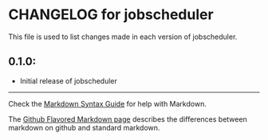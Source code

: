 # CHANGELOG for jobscheduler

This file is used to list changes made in each version of jobscheduler.

## 0.1.0:

* Initial release of jobscheduler

- - -
Check the [Markdown Syntax Guide](http://daringfireball.net/projects/markdown/syntax) for help with Markdown.

The [Github Flavored Markdown page](http://github.github.com/github-flavored-markdown/) describes the differences between markdown on github and standard markdown.

